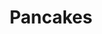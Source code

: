 ---
title: Pancakes
meal: breakfast
image: pancakes.jpg
description: Fluffy pancakes made with Bisquick and cooked to golden perfection.
badge: Delicious
difficulty: difficult
restrictions:
  - vegetarian
tags:
  - delicious
  - kid-favorite
  - brunch
ingredients:
  - 2 cups Bisquick mix
  - 1 cup milk
  - 2 eggs
  - 1 Tbsp butter
instructions:
  - Heat a pan at medium.
  - Add 1 Tbsp butter to the pan.
  - Crack the eggs into a large bowl.
  - Whisk mix, milk, and eggs until smooth.
  - Pour small amounts of the batter on the pan. Make sure the pancakes don't touch each other.
  - Flip the pancakes when there are bubbles on top.
---
